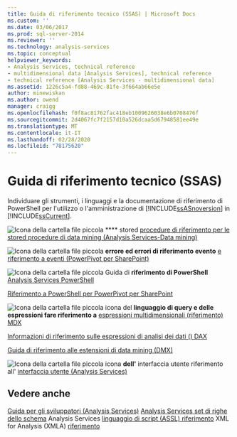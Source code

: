 ```yaml
---
title: Guida di riferimento tecnico (SSAS) | Microsoft Docs
ms.custom: ''
ms.date: 03/06/2017
ms.prod: sql-server-2014
ms.reviewer: ''
ms.technology: analysis-services
ms.topic: conceptual
helpviewer_keywords:
- Analysis Services, technical reference
- multidimensional data [Analysis Services], technical reference
- technical reference [Analysis Services - multidimensional data]
ms.assetid: 1226c5a4-fd88-469c-81fe-3f664ab66e5e
author: minewiskan
ms.author: owend
manager: craigg
ms.openlocfilehash: f0f8ac81762fac418eb1009626038e6b0708476f
ms.sourcegitcommit: 2d4067fc7f2157d10a526dcaa5d67948581ee49e
ms.translationtype: MT
ms.contentlocale: it-IT
ms.lasthandoff: 02/28/2020
ms.locfileid: "78175620"
---
```

# <a name="technical-reference-ssas"></a>Guida di riferimento tecnico (SSAS)
  Individuare gli strumenti, i linguaggi e la documentazione di riferimento di PowerShell per l'utilizzo o l'amministrazione di [!INCLUDE[ssASnoversion](../../includes/ssasnoversion-md.md)] in [!INCLUDE[ssCurrent](../../includes/sscurrent-md.md)].

 ![Icona della cartella file piccola](../../integration-services/media/filefolder-small.gif "Icona della cartella file piccola") **** stored [procedure di riferimento per le stored procedure di data mining &#40;Analysis Services-Data mining&#41;](/sql/analysis-services/data-mining/data-mining-stored-procedures-analysis-services-data-mining)

 ![Icona della cartella file piccola](../../integration-services/media/filefolder-small.gif "Icona della cartella file piccola") **errore ed errori di riferimento evento** [e riferimento a eventi &#40;PowerPivot per SharePoint&#41;](../power-pivot-sharepoint/errors-and-events-reference-power-pivot-for-sharepoint.md)

 ![Icona della cartella file piccola](../../integration-services/media/filefolder-small.gif "Icona della cartella file piccola") Guida di **riferimento di PowerShell** [Analysis Services PowerShell](../analysis-services-powershell.md)

 [Riferimento a PowerShell per PowerPivot per SharePoint](/sql/analysis-services/powershell/powershell-reference-for-power-pivot-for-sharepoint)

 ![Icona della cartella file piccola icona](../../integration-services/media/filefolder-small.gif "Icona della cartella file piccola") del **linguaggio di query e delle espressioni fare riferimento a** [espressioni multidimensionali &#40;riferimento&#41; MDX](/sql/mdx/multidimensional-expressions-mdx-reference)

 [Informazioni di riferimento sulle espressioni di analisi dei dati &#40;&#41; DAX](/dax/data-analysis-expressions-dax-reference)

 [Guida di riferimento alle estensioni di data mining &#40;DMX&#41;](/sql/dmx/data-mining-extensions-dmx-reference)

 ![Icona della cartella file piccola icona](../../integration-services/media/filefolder-small.gif "Icona della cartella file piccola") **dell'** interfaccia utente riferimento all' [interfaccia utente &#40;Analysis Services&#41;](../user-interface-reference-analysis-services.md)

## <a name="see-also"></a>Vedere anche
 [Guida per gli sviluppatori &#40;Analysis Services&#41;](../analysis-services-developer-documentation.md) [Analysis Services set di righe dello schema](https://docs.microsoft.com/bi-reference/schema-rowsets/analysis-services-schema-rowsets) Analysis Services [linguaggio di script &#40;ASSL&#41; riferimento](https://docs.microsoft.com/bi-reference/assl/analysis-services-scripting-language-assl-for-xmla) XML for Analysis &#40;XMLA&#41; [riferimento](https://docs.microsoft.com/bi-reference/xmla/xml-for-analysis-xmla-reference)


